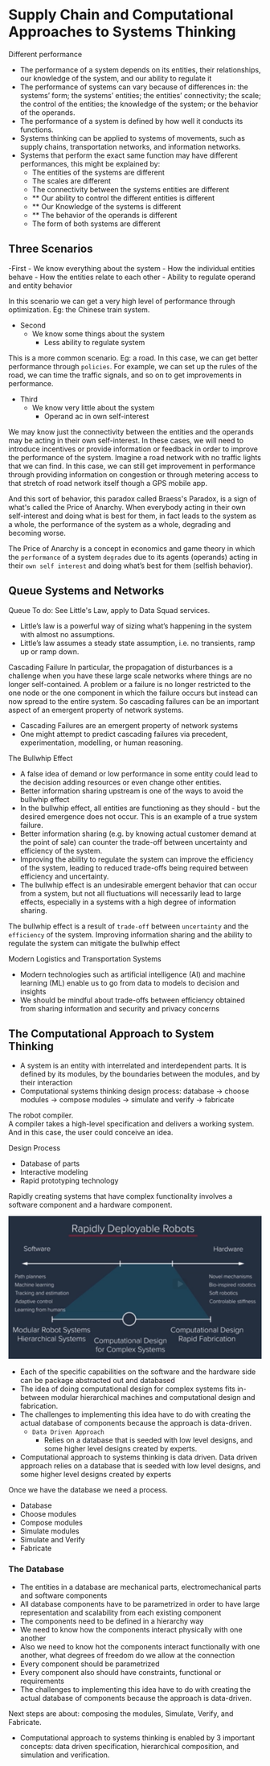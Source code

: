 # Supply Chain and Computational Approaches to Systems Thinking

Different performance


- The performance of a system depends on its entities, their relationships, our knowledge of the system, and our ability to regulate it
- The performance of systems can vary because of differences in: the systems’ form; the systems’ entities; the entities’ connectivity; the scale; the control of the entities; the knowledge of the system; or the behavior of the operands.
- The performance of a system is defined by how well it conducts its functions.
- Systems thinking can be applied to systems of movements, such as supply chains, transportation networks, and information networks.
- Systems that perform the exact same function may have different performances, this might be explained by:
    - The entities of the systems are different
    - The scales are different
    - The connectivity between the systems entities are different
    - ** Our ability to control the different entities is different
    - ** Our Knowledge of the systems is different
    - ** The behavior of the operands is different
    - The form of both systems are different

## Three Scenarios

-First
    - We know everything about the system
        - How the individual entities behave
        - How the entities relate to each other
        - Ability to regulate operand and entity behavior

In this scenario we can get a very high level of performance through optimization. Eg: the Chinese train system.

- Second
    - We know some things about the system
        - Less ability to regulate system

This is a more common scenario. Eg: a road. In this case, we can get better performance through `policies`. For example, we can set up the rules of the road, we can time the traffic signals, and so on to get improvements in performance.

- Third
    - We know very little about the system
        - Operand ac in own self-interest

We may know just the connectivity between the entities and the operands may be acting in their own self-interest. In these cases, we will need to introduce incentives or provide information or feedback in order to improve the performance of the system. Imagine a road network with no traffic lights that we can find. In this case, we can still get improvement in performance through providing information on congestion or through metering access to that stretch of road network itself though a GPS mobile app.

And this sort of behavior, this paradox called Braess's Paradox, is a sign of what's called the Price of Anarchy. When everybody acting in their own self-interest and doing what is best for them, in fact leads to the system as a whole, the performance of the system as a whole, degrading and becoming worse.

The Price of Anarchy is a concept in economics and game theory in which the `performance` of a system `degrades` due to its agents (operands) acting in their `own self interest` and doing what’s best for them (selfish behavior).

## Queue Systems and Networks

Queue
To do: See Little's Law, apply to Data Squad services.
- Little’s law is a powerful way of sizing what’s happening in the system with almost no assumptions.
- Little’s law assumes a steady state assumption, i.e. no transients, ramp up or ramp down.

Cascading Failure
In particular, the propagation of disturbances is a challenge when you have these large scale networks where things are no longer self-contained. A problem or a failure is no longer restricted to the one node or the one component in which the failure occurs but instead can now spread to the entire system. So cascading failures can be an important aspect of an emergent property of network systems.
- Cascading Failures are an emergent property of network systems
- One might attempt to predict cascading failures via precedent, experimentation, modelling, or human reasoning.

The Bullwhip Effect
- A false idea of demand or low performance in some entity could lead to the decision adding resources or even change other entities.
- Better information sharing upstream is one of the ways to avoid the bullwhip effect
- In the bullwhip effect, all entities are functioning as they should - but the desired emergence does not occur. This is an example of a true system failure.
- Better information sharing (e.g. by knowing actual customer demand at the point of sale) can counter the trade-off between uncertainty and efficiency of the system.
- Improving the ability to regulate the system can improve the efficiency of the system, leading to reduced trade-offs being required between efficiency and uncertainty.
- The bullwhip effect is an undesirable emergent behavior that can occur from a system, but not all fluctuations will necessarily lead to large effects, especially in a systems with a high degree of information sharing.

The bullwhip effect is a result of `trade-off` between `uncertainty` and the `efficiency` of the system. Improving information sharing and the ability to regulate the system can mitigate the bullwhip effect

Modern Logistics and Transportation Systems
- Modern technologies such as artificial intelligence (AI) and machine learning (ML) enable us to go from data to models to decision and insights
- We should be mindful about trade-offs between efficiency obtained from sharing information and security and privacy concerns


## The Computational Approach to System Thinking

- A system is an entity with interrelated and interdependent parts. It is defined by its modules, by the boundaries between the modules, and by their interaction
- Computational systems thinking design process: database -> choose modules -> compose modules -> simulate and verify -> fabricate

The robot compiler.  
A compiler takes a high-level specification and delivers a working system. And in this case, the user could conceive an idea.

Design Process
- Database of parts
- Interactive modeling
- Rapid prototyping technology

Rapidly creating systems that have complex functionality involves a software component and a hardware component.

![Rapidly Deployable Robots](./dep_robots.png)

- Each of the specific capabilities on the software and the hardware side can be package abstracted out and databased
- The idea of doing computational design for complex systems fits in-between modular hierarchical machines and computational design and fabrication.
- The challenges to implementing this idea have to do with creating the actual database of components because the approach is data-driven.
    - `Data Driven Approach`
        - Relies on a database that is seeded with low level designs, and some higher level designs created by experts.
- Computational approach to systems thinking is data driven. Data driven approach relies on a database that is seeded with low level designs, and some higher level designs created by experts

Once we have the database we need a process.
- Database
- Choose modules
- Compose modules
- Simulate modules
- Simulate and Verify
- Fabricate

### The Database
- The entities in a database are mechanical parts, electromechanical parts and software components
- All database components have to be parametrized in order to have large representation and scalability from each existing component
- The components need to be defined in a hierarchy way
- We need to know how the components interact physically with one another
- Also we need to know hot the components interact functionally with one another, what degrees of freedom do we allow at the connection
- Every component should be parametrized
- Every component also should have constraints, functional or requirements
- The challenges to implementing this idea
have to do with creating the actual database of components
because the approach is data-driven.

Next steps are about: composing the modules, Simulate, Verify, and Fabricate.

- Computational approach to systems thinking is enabled by 3 important concepts: data driven specification, hierarchical composition, and simulation and verification.


